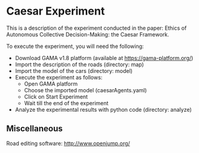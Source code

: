 # Caesar Experiment
This is a description of the experiment conducted in the paper: Ethics of Autonomous Collective Decision-Making:
the Caesar Framework.

To execute the experiment, you will need the following:
- Download GAMA v1.8 platform (available at https://gama-platform.org/)
- Import the description of the roads (directory: map)
- Import the model of the cars (directory: model) 
- Execute the experiment as follows:
  - Open GAMA platform
  - Choose the imported model (caesarAgents.yaml)
  - Click on Start Experiment
  - Wait till the end of the experiment
- Analyze the experimental results with python code (directory: analyze)  



## Miscellaneous
Road editing software: http://www.openjump.org/
